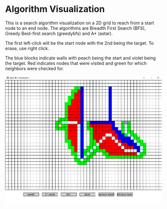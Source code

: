 # Algorithm Visualization

This is a search algorithm visualization on a 2D grid to reach from a start node to an end node. The algorithms are Breadth First Search (BFS), Greedy Best-first search (greedybfs)
and A* (astar).

The first left-click will be the start node with the 2nd  being the target. To erase, use right click.

The blue blocks indicate walls with peach being the start and violet being the target. Red indicates nodes that were visited and green for which neighbors were checked for. 

![ScreenShot](https://github.com/kennethye1/astar/blob/master/pictures/Screenshot%20(4).png)
